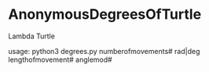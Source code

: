 # AnonymousDegreesOfTurtle
Lambda Turtle

usage: python3 degrees.py numberofmovements# rad|deg lengthofmovement# anglemod#
